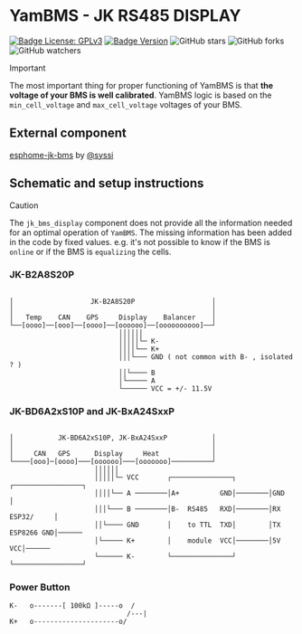 # YamBMS - JK RS485 DISPLAY

[![Badge License: GPLv3](https://img.shields.io/badge/License-GPLv3-brightgreen.svg)](https://www.gnu.org/licenses/gpl-3.0)
[![Badge Version](https://img.shields.io/github/v/release/Sleeper85/esphome-yambms?include_prereleases&color=yellow&logo=DocuSign&logoColor=white)](https://github.com/Sleeper85/esphome-yambms/releases/latest)
![GitHub stars](https://img.shields.io/github/stars/Sleeper85/esphome-yambms)
![GitHub forks](https://img.shields.io/github/forks/Sleeper85/esphome-yambms)
![GitHub watchers](https://img.shields.io/github/watchers/Sleeper85/esphome-yambms)

> [!IMPORTANT]  
> The most important thing for proper functioning of YamBMS is that **the voltage of your BMS is well calibrated**.
> YamBMS logic is based on the `min_cell_voltage` and `max_cell_voltage` voltages of your BMS.

## External component

[esphome-jk-bms](https://github.com/syssi/esphome-jk-bms) by [@syssi](https://github.com/syssi)

## Schematic and setup instructions

> [!CAUTION]
> The `jk_bms_display` component does not provide all the information needed for an optimal operation of `YamBMS`.
> The missing information has been added in the code by fixed values.
> e.g. it's not possible to know if the BMS is `online` or if the BMS is `equalizing` the cells.

### JK-B2A8S20P

```

│                   JK-B2A8S20P                   │
│                                                 │
│   Temp    CAN    GPS     Display    Balancer    │
└──[oooo]──[ooo]──[oooo]──[oooooo]──[oooooooooo]──┘
                           ││││││
                           │││││└─ K-
                           ││││└── K+
                           │││└─── GND ( not common with B- , isolated ? )
                           ││└──── B
                           │└───── A
                           └────── VCC = +/- 11.5V
```

### JK-BD6A2xS10P and JK-BxA24SxxP

```

│           JK-BD6A2xS10P, JK-BxA24SxxP           │
│                                                 │
│     CAN   GPS      Display     Heat             │
└────[ooo]─[oooo]───[oooooo]───[ooooooo]──────────┘
                     ││││││
                     │││││└─ VCC       ┌───────────────┐        ┌─────────────────┐
                     ││││└── A ────────│A+          GND│────────│GND              │
                     │││└─── B ────────│B-  RS485   RXD│────────│RX    ESP32/     │
                     ││└──── GND       │    to TTL  TXD│        │TX    ESP8266 GND│──────
                     │└───── K+        │    module  VCC│────────│5V            VCC│──────
                     └────── K-        └───────────────┘        └─────────────────┘
```

### Power Button

```
K-   o-------[ 100kΩ ]-----o  /
                             /---|
K+   o---------------------o/
```